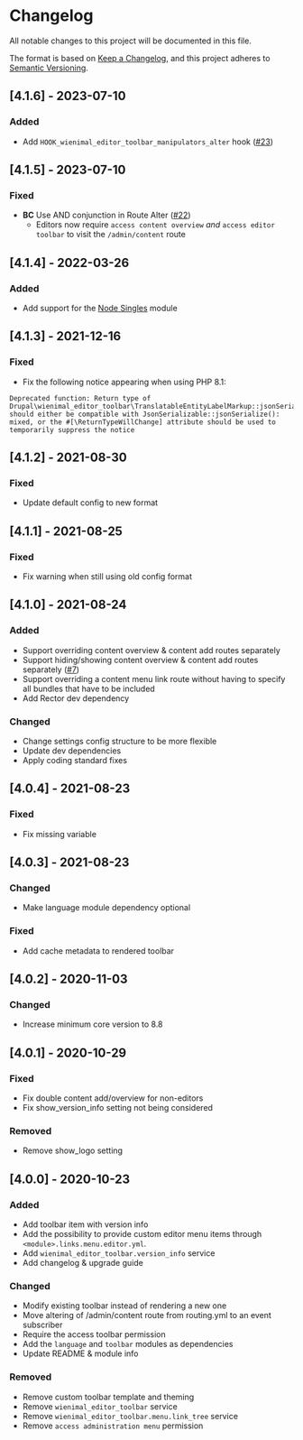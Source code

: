 # Changelog
All notable changes to this project will be documented in this file.

The format is based on [Keep a Changelog](https://keepachangelog.com/en/1.0.0/),
and this project adheres to [Semantic Versioning](https://semver.org/spec/v2.0.0.html).

## [4.1.6] - 2023-07-10
### Added
- Add `HOOK_wienimal_editor_toolbar_manipulators_alter` hook ([#23](https://github.com/wieni/wienimal_editor_toolbar/pull/23))

## [4.1.5] - 2023-07-10
### Fixed
- **BC** Use AND conjunction in Route Alter ([#22](https://github.com/wieni/wienimal_editor_toolbar/pull/22))
    - Editors now require `access content overview` _and_ `access editor toolbar` to visit the `/admin/content` route

## [4.1.4] - 2022-03-26
### Added
- Add support for the [Node Singles](https://www.drupal.org/project/node_singles) module

## [4.1.3] - 2021-12-16
### Fixed
- Fix the following notice appearing when using PHP 8.1:
```
Deprecated function: Return type of Drupal\wienimal_editor_toolbar\TranslatableEntityLabelMarkup::jsonSerialize() should either be compatible with JsonSerializable::jsonSerialize(): mixed, or the #[\ReturnTypeWillChange] attribute should be used to temporarily suppress the notice
```

## [4.1.2] - 2021-08-30
### Fixed
- Update default config to new format

## [4.1.1] - 2021-08-25
### Fixed
- Fix warning when still using old config format

## [4.1.0] - 2021-08-24
### Added
- Support overriding content overview & content add routes separately
- Support hiding/showing content overview & content add routes separately ([#7](https://github.com/wieni/wienimal_editor_toolbar/issues/7))
- Support overriding a content menu link route without having to specify all bundles that have to be included
- Add Rector dev dependency

### Changed
- Change settings config structure to be more flexible
- Update dev dependencies
- Apply coding standard fixes

## [4.0.4] - 2021-08-23
### Fixed
- Fix missing variable

## [4.0.3] - 2021-08-23
### Changed
- Make language module dependency optional

### Fixed
- Add cache metadata to rendered toolbar

## [4.0.2] - 2020-11-03
### Changed
- Increase minimum core version to 8.8

## [4.0.1] - 2020-10-29
### Fixed
- Fix double content add/overview for non-editors
- Fix show_version_info setting not being considered

### Removed
- Remove show_logo setting

## [4.0.0] - 2020-10-23
### Added
- Add toolbar item with version info
- Add the possibility to provide custom editor menu items through `<module>.links.menu.editor.yml`.
- Add `wienimal_editor_toolbar.version_info` service
- Add changelog & upgrade guide

### Changed
- Modify existing toolbar instead of rendering a new one
- Move altering of /admin/content route from routing.yml to an event subscriber
- Require the access toolbar permission
- Add the `language` and `toolbar` modules as dependencies
- Update README & module info

### Removed
- Remove custom toolbar template and theming
- Remove `wienimal_editor_toolbar` service
- Remove `wienimal_editor_toolbar.menu.link_tree` service
- Remove `access administration menu` permission
